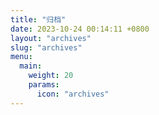 ```yaml
---
title: "归档"
date: 2023-10-24 00:14:11 +0800
layout: "archives"
slug: "archives"
menu:
  main:
    weight: 20
    params:
      icon: "archives"
---
```


